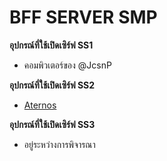# BFF SERVER SMP

**อุปกรณ์ที่ใช้เปิดเซิร์ฟ SS1**
- คอมพิวเตอร์ของ @JcsnP

**อุปกรณ์ที่ใช้เปิดเซิร์ฟ SS2**
- [Aternos](https://aternos.org/)

**อุปกรณ์ที่ใช้เปิดเซิร์ฟ SS3**
- อยู่ระหว่างการพิจารณา
